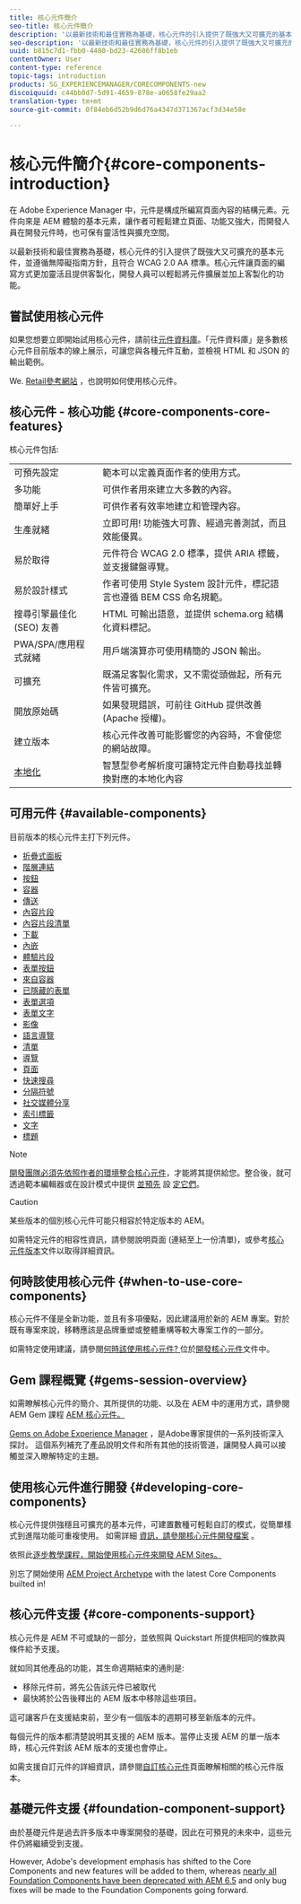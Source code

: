 ```yaml
---
title: 核心元件簡介
seo-title: 核心元件簡介
description: '以最新技術和最佳實務為基礎，核心元件的引入提供了既強大又可擴充的基本元件。 '
seo-description: '以最新技術和最佳實務為基礎，核心元件的引入提供了既強大又可擴充的基本元件。 '
uuid: b815c7d1-fbb0-4480-bd23-42606ff8b1eb
contentOwner: User
content-type: reference
topic-tags: introduction
products: SG_EXPERIENCEMANAGER/CORECOMPONENTS-new
discoiquuid: c44bb0d7-5d91-4659-878e-a0658fe29aa2
translation-type: tm+mt
source-git-commit: 0f84eb6d52b9d6d76a4347d371367acf3d34e58e

---
```



# 核心元件簡介{#core-components-introduction}

在 Adobe Experience Manager 中，元件是構成所編寫頁面內容的結構元素。元件向來是 AEM 體驗的基本元素，讓作者可輕鬆建立頁面、功能又強大，而開發人員在開發元件時，也可保有靈活性與擴充空間。

以最新技術和最佳實務為基礎，核心元件的引入提供了既強大又可擴充的基本元件，並遵循無障礙指南方針，且符合 WCAG 2.0 AA 標準。核心元件讓頁面的編寫方式更加靈活且提供客製化，開發人員可以輕鬆將元件擴展並加上客製化的功能。

## 嘗試使用核心元件

如果您想要立即開始試用核心元件，請前往[元件資料庫](http://opensource.adobe.com/aem-core-wcm-components/library.html)。「元件資料庫」是多數核心元件目前版本的線上展示，可讓您與各種元件互動，並檢視 HTML 和 JSON 的輸出範例。

We. [Retail參考網站](https://helpx.adobe.com/experience-manager/6-4/sites/developing/using/we-retail.html) ，也說明如何使用核心元件。

## 核心元件 - 核心功能 {#core-components-core-features}

核心元件包括:

|  |  |
|--- |--- |
| 可預先設定 | 範本可以定義頁面作者的使用方式。 |
| 多功能 | 可供作者用來建立大多數的內容。 |
| 簡單好上手 | 可供作者有效率地建立和管理內容。 |
| 生產就緒 | 立即可用! 功能強大可靠、經過完善測試，而且效能優異。 |
| 易於取得 | 元件符合 WCAG 2.0 標準，提供 ARIA 標籤，並支援鍵盤導覽。 |
| 易於設計樣式 | 作者可使用 Style System 設計元件，標記語言也遵循 BEM CSS 命名規範。 |
| 搜尋引擎最佳化 (SEO) 友善 | HTML 可輸出語意，並提供 schema.org 結構化資料標記。 |
| PWA/SPA/應用程式就緒 | 用戶端演算亦可使用精簡的 JSON 輸出。 |
| 可擴充 | 既滿足客製化需求，又不需從頭做起，所有元件皆可擴充。 |
| 開放原始碼 | 如果發現錯誤，可前往 GitHub 提供改善 (Apache 授權)。 |
| 建立版本 | 核心元件改善可能影響您的內容時，不會使您的網站故障。 |
| [本地化](localization.md) | 智慧型參考解析度可讓特定元件自動尋找並轉換對應的本地化內容 |

## 可用元件 {#available-components}

目前版本的核心元件主打下列元件。

* [折疊式面板](accordion.md)
* [階層連結](breadcrumb.md)
* [按鈕](button.md)
* [容器](container.md)
* [傳送](carousel.md)
* [內容片段](content-fragment-component.md)
* [內容片段清單](content-fragment-list.md)
* [下載](download.md)
* [內嵌](embed.md)
* [體驗片段](experience-fragment.md)
* [表單按鈕](form-button.md)
* [來自容器](form-container.md)
* [已隱藏的表單](form-hidden.md)
* [表單選項](form-options.md)
* [表單文字](form-text.md)
* [影像](image.md)
* [語言導覽](language-navigation.md)
* [清單](list.md)
* [導覽](navigation.md)
* [頁面](page.md)
* [快速搜尋](quick-search.md)
* [分隔符號](separator.md)
* [社交媒體分享](sharing.md)
* [索引標籤](tabs.md)
* [文字](text.md)
* [標題](title.md)

>[!NOTE]
>
>[開發團隊必須先依照作者的環境整合核心元件](using.md)，才能將其提供給您。整合後，就可透過範本編輯器或在設計模式中提供 [並預先](https://helpx.adobe.com/experience-manager/6-5/sites/authoring/using/templates.html) 設 [定它們](https://helpx.adobe.com/experience-manager/6-5/sites/authoring/using/default-components-designmode.html)。

>[!CAUTION]
>
>某些版本的個別核心元件可能只相容於特定版本的 AEM。
>
>如需特定元件的相容性資訊，請參閱說明頁面 (連結至上一份清單)，或參考[核心元件版本](versions.md)文件以取得詳細資訊。

## 何時該使用核心元件 {#when-to-use-core-components}

核心元件不僅是全新功能，並且有多項優點，因此建議用於新的 AEM 專案。對於既有專案來說，移轉應該是品牌重塑或整體重構等較大專案工作的一部分。

如需特定使用建議，請參閱[何時該使用核心元件? ](developing.md)位於[開發核心元件](developing.md)文件中。

## Gem 課程概覽 {#gems-session-overview}

如需瞭解核心元件的簡介、其所提供的功能、以及在 AEM 中的運用方式，請參閱 AEM Gem 課程 [AEM 核心元件。](https://helpx.adobe.com/experience-manager/kt/eseminars/gems/AEM-Core-Components.html)

[Gems on Adobe Experience Manager](https://helpx.adobe.com/experience-manager/kt/eseminars/gems/aem-index.html) ，是Adobe專家提供的一系列技術深入探討。 這個系列補充了產品說明文件和所有其他的技術管道，讓開發人員可以接觸並深入瞭解特定的主題。

## 使用核心元件進行開發 {#developing-core-components}

核心元件提供強穩且可擴充的基本元件，可建置數種可輕鬆自訂的模式，從簡單樣式到進階功能可重複使用。 如需詳細 [資訊，請參閱核心元件開發檔案](developing.md) 。

依照此[逐步教學課程，開始使用核心元件來開發 AEM Sites。](https://helpx.adobe.com/experience-manager/6-5/sites/developing/using/getting-started.html)

別忘了開始使用 [AEM Project Archetype](overview.md) with the latest Core Components builted in!

## 核心元件支援 {#core-components-support}

核心元件是 AEM 不可或缺的一部分，並依照與 Quickstart 所提供相同的條款與條件給予支援。

就如同其他產品的功能，其生命週期結束的通則是:

* 移除元件前，將先公告該元件已被取代
* 最快將於公告後釋出的 AEM 版本中移除這些項目。

這可讓客戶在支援結束前，至少有一個版本的週期可移至新版本的元件。

每個元件的版本都清楚說明其支援的 AEM 版本。當停止支援 AEM 的單一版本時，核心元件對該 AEM 版本的支援也會停止。

如需支援自訂元件的詳細資訊，請參閱[自訂核心元件](customizing.md)頁面瞭解相關的核心元件版本。

## 基礎元件支援 {#foundation-component-support}

由於基礎元件是過去許多版本中專案開發的基礎，因此在可預見的未來中，這些元件仍將繼續受到支援。

However, Adobe's development emphasis has shifted to the Core Components and new features will be added to them, whereas [nearly all Foundation Components have been deprecated with AEM 6.5](https://helpx.adobe.com/experience-manager/6-5/sites/authoring/using/default-components-foundation.html) and only bug fixes will be made to the Foundation Components going forward.

